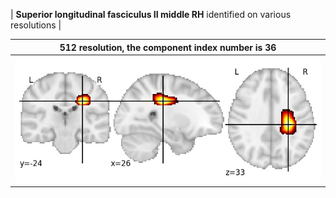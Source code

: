 


| **Superior longitudinal fasciculus II middle RH** identified on various resolutions |

| 512 resolution, the component index number is 36|  
|:---:|  
| ![Component 512](../512/final/36.jpg "From component 512: Superior longitudinal fasciculus II middle RH") |
